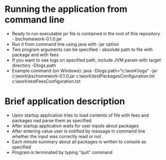 # Running the application from command line
 * Ready to run executable jar file is contained in the root of this repository - bschomework-0.1.0.jar
 * Run it from command line using java with -jar option
 * Two program arguments can be specified - absolute path to file with package and with fees
 * If you want to see logs on specified path, include JVM param with target directory -Dlogs.path
* Example command (on Windows):
java -Dlogs.path="c:\work\logs" -jar c:\work\bschomework-0.1.0.jar c:\work\testPackagesConfiguration.txt c:\work\testFeesConfiguration.txt
# Brief application description
* Upon startup application tries to load contents of file with fees and packages nad parse them as specified
* After startup application waits for user inputs about packages 
* After entering value user is notified by message in command line whether the input was correctly read or not
* Each minute summary about all packages is written to console as specified
* Program is terminated by typing "quit" command





